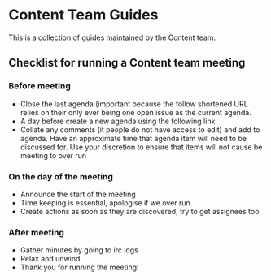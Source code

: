 # Content Team Guides

This is a collection of guides maintained by the Content team.

## Checklist for running a Content team meeting

### Before meeting 

- Close the last agenda (important because the follow shortened URL relies on their only ever being one open issue as the current agenda.
- A day before create a new agenda using the following link
- Collate any comments (it people do not have access to edit) and add to agenda. Have an approximate time that agenda item will need to be discussed for. Use your discretion to ensure that items will not cause be meeting to over run

### On the day of the meeting

- Announce the start of the meeting
- Time keeping is essential, apologise if we over run.
- Create actions as soon as they are discovered, try to get assignees too.

### After meeting

- Gather minutes by going to irc logs
- Relax and unwind
- Thank you for running the meeting!


